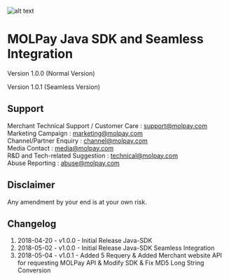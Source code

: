![alt text](https://molpay.com/v3/images/content/blog/2018/grow-your-business-with-molpay-0.jpg)
# MOLPay Java SDK and Seamless Integration

Version 1.0.0 (Normal Version)

Version 1.0.1 (Seamless Version)


Support
-------

Merchant Technical Support / Customer Care : support@molpay.com <br>
Marketing Campaign : marketing@molpay.com <br>
Channel/Partner Enquiry : channel@molpay.com <br>
Media Contact : media@molpay.com <br>
R&D and Tech-related Suggestion : technical@molpay.com <br>
Abuse Reporting : abuse@molpay.com

Disclaimer
----------
Any amendment by your end is at your own risk.

Changelog
----------
1. 2018-04-20 - v1.0.0 - Initial Release Java-SDK
1. 2018-05-02 - v1.0.0 - Initial Release Java-SDK Seamless Integration
2. 2018-05-04 - v1.0.1 - Added 5 Requery & Added Merchant website API for requesting MOLPay API & Modify SDK & Fix MD5 Long String Conversion



